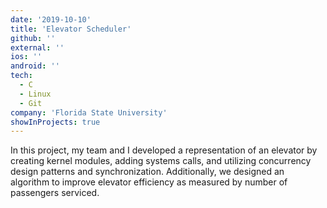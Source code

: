 ```yaml
---
date: '2019-10-10'
title: 'Elevator Scheduler'
github: ''
external: ''
ios: ''
android: ''
tech:
  - C
  - Linux
  - Git
company: 'Florida State University'
showInProjects: true
---
```


In this project, my team and I developed a representation of an elevator by creating kernel modules, adding systems calls, and utilizing concurrency design patterns and synchronization. Additionally, we designed an algorithm to improve elevator efficiency as measured by number of passengers serviced.
